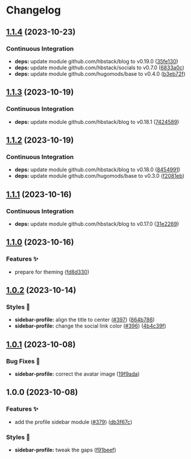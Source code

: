 # Changelog

## [1.1.4](https://github.com/hbstack/blog/compare/modules/sidebar/profile/v1.1.3...modules/sidebar/profile/v1.1.4) (2023-10-23)


### Continuous Integration

* **deps:** update module github.com/hbstack/blog to v0.19.0 ([35fe130](https://github.com/hbstack/blog/commit/35fe130d9ba5e3eadc5f23db3da02bde5351749f))
* **deps:** update module github.com/hbstack/socials to v0.7.0 ([6833a0c](https://github.com/hbstack/blog/commit/6833a0c0bd359f22c1d7b0371184b4f004e50aba))
* **deps:** update module github.com/hugomods/base to v0.4.0 ([b3eb72f](https://github.com/hbstack/blog/commit/b3eb72f554d83435d017d1e14a910b8bcd1bf58a))

## [1.1.3](https://github.com/hbstack/blog/compare/modules/sidebar/profile/v1.1.2...modules/sidebar/profile/v1.1.3) (2023-10-19)


### Continuous Integration

* **deps:** update module github.com/hbstack/blog to v0.18.1 ([7424589](https://github.com/hbstack/blog/commit/7424589a7c50c90858f2df1cac342c890a5a1a0b))

## [1.1.2](https://github.com/hbstack/blog/compare/modules/sidebar/profile/v1.1.1...modules/sidebar/profile/v1.1.2) (2023-10-19)


### Continuous Integration

* **deps:** update module github.com/hbstack/blog to v0.18.0 ([8454991](https://github.com/hbstack/blog/commit/84549916c81e1169ddb29adc93446a7794b6af26))
* **deps:** update module github.com/hugomods/base to v0.3.0 ([f2081eb](https://github.com/hbstack/blog/commit/f2081eb1e0b3f8f607524d7febc533bc35b857fa))

## [1.1.1](https://github.com/hbstack/blog/compare/modules/sidebar/profile/v1.1.0...modules/sidebar/profile/v1.1.1) (2023-10-16)


### Continuous Integration

* **deps:** update module github.com/hbstack/blog to v0.17.0 ([31e2269](https://github.com/hbstack/blog/commit/31e2269889826b3a102fb1ac5ac1a0c09a88d652))

## [1.1.0](https://github.com/hbstack/blog/compare/modules/sidebar/profile/v1.0.2...modules/sidebar/profile/v1.1.0) (2023-10-16)


### Features ✨

* prepare for theming ([fd8d330](https://github.com/hbstack/blog/commit/fd8d3302218dec96344cb13466de270e6a71dc6c))

## [1.0.2](https://github.com/hbstack/blog/compare/modules/sidebar/profile/v1.0.1...modules/sidebar/profile/v1.0.2) (2023-10-14)


### Styles 🎨

* **sidebar-profile:** align the title to center ([#397](https://github.com/hbstack/blog/issues/397)) ([864b786](https://github.com/hbstack/blog/commit/864b7864bcc494751f5d60cfa66711c4762a2503))
* **sidebar-profile:** change the social link color ([#396](https://github.com/hbstack/blog/issues/396)) ([4b4c39f](https://github.com/hbstack/blog/commit/4b4c39f50f505e38682f67c780e37347492b2ca2))

## [1.0.1](https://github.com/hbstack/blog/compare/modules/sidebar/profile/v1.0.0...modules/sidebar/profile/v1.0.1) (2023-10-08)


### Bug Fixes 🐞

* **sidebar-profile:** correct the avatar image ([19f9ada](https://github.com/hbstack/blog/commit/19f9adaea9124d4f0d066edd3f6d6a6b4fc62430))

## 1.0.0 (2023-10-08)


### Features ✨

* add the profile sidebar module ([#379](https://github.com/hbstack/blog/issues/379)) ([db3f67c](https://github.com/hbstack/blog/commit/db3f67c1b43ff5e70ae0b7c2cc97c13c5595492a))


### Styles 🎨

* **sidebar-profile:** tweak the gaps ([f91beef](https://github.com/hbstack/blog/commit/f91beef2d456f570faf7834d06a86acba3b03929))
